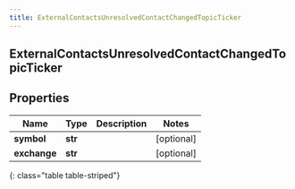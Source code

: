 ```yaml
---
title: ExternalContactsUnresolvedContactChangedTopicTicker
---
```

## ExternalContactsUnresolvedContactChangedTopicTicker

## Properties

|Name | Type | Description | Notes|
|------------ | ------------- | ------------- | -------------|
| **symbol** | **str** |  | [optional] |
| **exchange** | **str** |  | [optional] |
{: class="table table-striped"}


